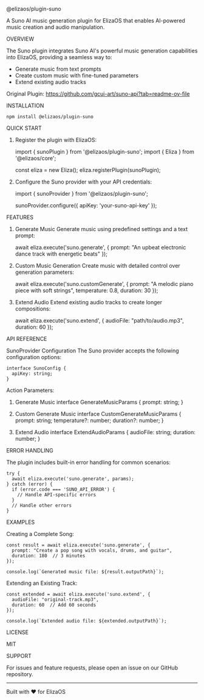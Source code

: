 @elizaos/plugin-suno

A Suno AI music generation plugin for ElizaOS that enables AI-powered music creation and audio manipulation.

OVERVIEW

The Suno plugin integrates Suno AI's powerful music generation capabilities into ElizaOS, providing a seamless way to:
- Generate music from text prompts
- Create custom music with fine-tuned parameters
- Extend existing audio tracks

Original Plugin: https://github.com/gcui-art/suno-api?tab=readme-ov-file

INSTALLATION

    npm install @elizaos/plugin-suno

QUICK START

1. Register the plugin with ElizaOS:

    import { sunoPlugin } from '@elizaos/plugin-suno';
    import { Eliza } from '@elizaos/core';

    const eliza = new Eliza();
    eliza.registerPlugin(sunoPlugin);

2. Configure the Suno provider with your API credentials:

    import { sunoProvider } from '@elizaos/plugin-suno';

    sunoProvider.configure({
      apiKey: 'your-suno-api-key'
    });

FEATURES

1. Generate Music
   Generate music using predefined settings and a text prompt:

    await eliza.execute('suno.generate', {
      prompt: "An upbeat electronic dance track with energetic beats"
    });

2. Custom Music Generation
   Create music with detailed control over generation parameters:

    await eliza.execute('suno.customGenerate', {
      prompt: "A melodic piano piece with soft strings",
      temperature: 0.8,
      duration: 30
    });

3. Extend Audio
   Extend existing audio tracks to create longer compositions:

    await eliza.execute('suno.extend', {
      audioFile: "path/to/audio.mp3",
      duration: 60
    });

API REFERENCE

SunoProvider Configuration
The Suno provider accepts the following configuration options:

    interface SunoConfig {
      apiKey: string;
    }

Action Parameters:

1. Generate Music
    interface GenerateMusicParams {
      prompt: string;
    }

2. Custom Generate Music
    interface CustomGenerateMusicParams {
      prompt: string;
      temperature?: number;
      duration?: number;
    }

3. Extend Audio
    interface ExtendAudioParams {
      audioFile: string;
      duration: number;
    }

ERROR HANDLING

The plugin includes built-in error handling for common scenarios:

    try {
      await eliza.execute('suno.generate', params);
    } catch (error) {
      if (error.code === 'SUNO_API_ERROR') {
        // Handle API-specific errors
      }
      // Handle other errors
    }

EXAMPLES

Creating a Complete Song:

    const result = await eliza.execute('suno.generate', {
      prompt: "Create a pop song with vocals, drums, and guitar",
      duration: 180  // 3 minutes
    });

    console.log(`Generated music file: ${result.outputPath}`);

Extending an Existing Track:

    const extended = await eliza.execute('suno.extend', {
      audioFile: "original-track.mp3",
      duration: 60  // Add 60 seconds
    });

    console.log(`Extended audio file: ${extended.outputPath}`);


LICENSE

MIT

SUPPORT

For issues and feature requests, please open an issue on our GitHub repository.

---
Built with ❤️ for ElizaOS
